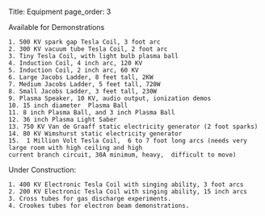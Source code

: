 Title: Equipment
page_order: 3

Available for Demonstrations

    1. 500 KV spark gap Tesla Coil, 3 foot arc
    2. 300 KV vacuum tube Tesla Coil, 2 foot arc
    3. Tiny Tesla Coil, with light bulb plasma ball
    4. Induction Coil, 4 inch arc, 120 KV
    5. Induction Coil, 2 inch arc, 60 KV
    6. Large Jacobs Ladder, 8 feet tall, 2KW
    7. Medium Jacobs Ladder, 5 feet tall, 720W
    8. Small Jacobs Ladder, 3 feet tall, 230W
    9. Plasma Speaker, 10 KV, audio output, ionization demos
    10. 15 inch diameter  Plasma Ball
    11. 8 inch Plasma Ball, and 3 inch Plasma Ball
    12. 36 inch Plasma Light Saber
    13. 750 KV Van de Graaff static electricity generator (2 foot sparks)
    14. 80 KV Wimshurst static electricity generator
    15.  1 Million Volt Tesla Coil,  6 to 7 foot long arcs (needs very large room with high ceiling and high 
    current branch circuit, 30A minimum, heavy,  difficult to move)

Under Construction:

    1. 400 KV Electronic Tesla Coil with singing ability, 3 foot arcs
    2. 200 KV Electronic Tesla Coil with singing ability, 15 inch arcs 
    3. Cross tubes for gas discharge experiments.
    4. Crookes tubes for electron beam demonstrations.